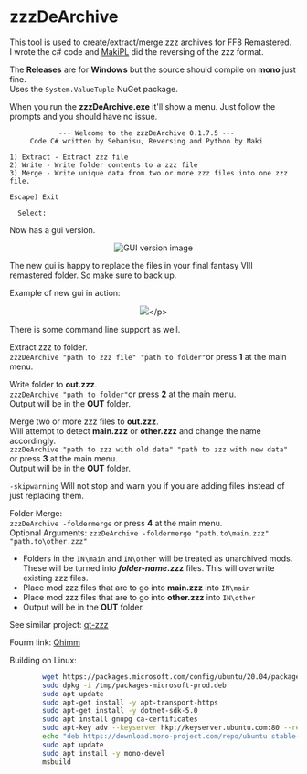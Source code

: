 # zzzDeArchive
This tool is used to create/extract/merge zzz archives for FF8 Remastered.</br>
I wrote the c# code and [MakiPL](https://github.com/MaKiPL) did the reversing of the zzz format.

The __Releases__ are for __Windows__ but the source should compile on __mono__ just fine.</br> Uses the `System.ValueTuple` NuGet package.

When you run the __zzzDeArchive.exe__ it'll show a menu. Just follow the prompts and you should have no issue.
```
            --- Welcome to the zzzDeArchive 0.1.7.5 ---
     Code C# written by Sebanisu, Reversing and Python by Maki

1) Extract - Extract zzz file
2) Write - Write folder contents to a zzz file
3) Merge - Write unique data from two or more zzz files into one zzz file.

Escape) Exit

  Select:
```

Now has a gui version.<p align="center">
![GUI version image](https://user-images.githubusercontent.com/1035905/65191880-5a0d5d00-da43-11e9-91c4-df7d9dbe4bfc.png)</p>
The new gui is happy to replace the files in your final fantasy VIII remastered folder. So make sure to back up.

Example of new gui in action:<p align="center">
[![](http://img.youtube.com/vi/bCKF29iVi_c/0.jpg)](http://www.youtube.com/watch?v=bCKF29iVi_c "https://i.ytimg.com/vi/bCKF29iVi_c/hqdefault.jpg?sqp=-oaymwEZCPYBEIoBSFXyq4qpAwsIARUAAIhCGAFwAQ==&rs=AOn4CLAI_1oEDQA1dqv2v4gXsXwW0XUoqA")</p>

There is some command line support as well.

Extract zzz to folder.<br/>
`zzzDeArchive "path to zzz file" "path to folder"`or press __1__ at the main menu.<br/>

Write folder to __out.zzz__.<br/>
`zzzDeArchive "path to folder"`or press __2__ at the main menu.<br/>
Output will be in the __OUT__ folder.

Merge two or more zzz files to __out.zzz__.<br/>
Will attempt to detect __main.zzz__ or __other.zzz__ and change the name accordingly.<br/>
`zzzDeArchive "path to zzz with old data" "path to zzz with new data"` or press __3__ at the main menu.<br/>
Output will be in the __OUT__ folder.

`-skipwarning`
Will not stop and warn you if you are adding files instead of just replacing them.

Folder Merge:<br/>
`zzzDeArchive -foldermerge` or press __4__ at the main menu.<br/>
Optional Arguments:
`zzzDeArchive -foldermerge "path.to\main.zzz" "path.to\other.zzz"`<br/>

- Folders in the `IN\main` and `IN\other` will be treated as unarchived mods. These will be turned into ___folder-name_.zzz__ files. This will overwrite existing zzz files.<br/>
- Place mod zzz files that are to go into __main.zzz__ into `IN\main`<br/>
- Place mod zzz files that are to go into __other.zzz__ into `IN\other`<br/>
- Output will be in the __OUT__ folder.

See similar project: [qt-zzz](https://github.com/myst6re/qt-zzz)

Fourm link: [Qhimm](http://forums.qhimm.com/index.php?topic=19209.msg267708#msg267708)


Building on Linux:
```sh
        wget https://packages.microsoft.com/config/ubuntu/20.04/packages-microsoft-prod.deb -O /tmp/packages-microsoft-prod.deb
        sudo dpkg -i /tmp/packages-microsoft-prod.deb
        sudo apt update
        sudo apt-get install -y apt-transport-https
        sudo apt-get install -y dotnet-sdk-5.0
        sudo apt install gnupg ca-certificates
        sudo apt-key adv --keyserver hkp://keyserver.ubuntu.com:80 --recv-keys 3FA7E0328081BFF6A14DA29AA6A19B38D3D831EF
        echo "deb https://download.mono-project.com/repo/ubuntu stable-focal main" | sudo tee /etc/apt/sources.list.d/mono-official-stable.list
        sudo apt update
        sudo apt install -y mono-devel
        msbuild
```
